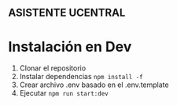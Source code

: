 
## ASISTENTE UCENTRAL

# Instalación en Dev

1. Clonar el repositorio
2. Instalar dependencias ```npm install -f```
3. Crear archivo .env basado en el .env.template
4. Ejecutar ```npm run start:dev```
   
   
